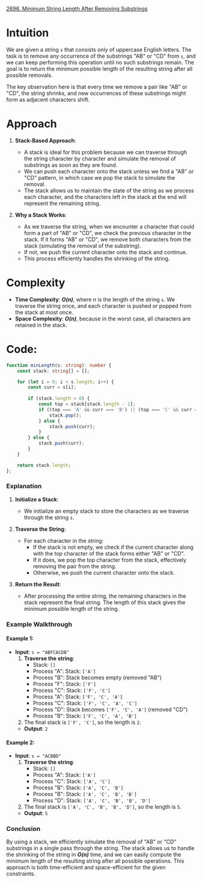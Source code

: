 [2696. Minimum String Length After Removing Substrings](https://leetcode.com/problems/minimum-string-length-after-removing-substrings/)

# Intuition

We are given a string `s` that consists only of uppercase English letters. The task is to remove any occurrence of the substrings "AB" or "CD" from `s`, and we can keep performing this operation until no such substrings remain. The goal is to return the minimum possible length of the resulting string after all possible removals.

The key observation here is that every time we remove a pair like "AB" or "CD", the string shrinks, and new occurrences of these substrings might form as adjacent characters shift.

# Approach

1. **Stack-Based Approach**:
   - A stack is ideal for this problem because we can traverse through the string character by character and simulate the removal of substrings as soon as they are found.
   - We can push each character onto the stack unless we find a "AB" or "CD" pattern, in which case we pop the stack to simulate the removal.
   - The stack allows us to maintain the state of the string as we process each character, and the characters left in the stack at the end will represent the remaining string.

2. **Why a Stack Works**:
   - As we traverse the string, when we encounter a character that could form a part of "AB" or "CD", we check the previous character in the stack. If it forms "AB" or "CD", we remove both characters from the stack (simulating the removal of the substring).
   - If not, we push the current character onto the stack and continue.
   - This process efficiently handles the shrinking of the string.

# Complexity

- **Time Complexity**: ***O(n)***, where *n* is the length of the string `s`. We traverse the string once, and each character is pushed or popped from the stack at most once.
- **Space Complexity**: ***O(n)***, because in the worst case, all characters are retained in the stack.

# Code:

```typescript
function minLength(s: string): number {
    const stack: string[] = [];

    for (let i = 0; i < s.length; i++) {
        const curr = s[i];
        
        if (stack.length > 0) {
            const top = stack[stack.length - 1];
            if ((top === 'A' && curr === 'B') || (top === 'C' && curr === 'D')) {
                stack.pop();
            } else {
                stack.push(curr);
            }
        } else {
            stack.push(curr);
        }
    }

    return stack.length;
};

```

### Explanation

1. **Initialize a Stack**: 
   - We initialize an empty stack to store the characters as we traverse through the string `s`.

2. **Traverse the String**:
   - For each character in the string:
     - If the stack is not empty, we check if the current character along with the top character of the stack forms either "AB" or "CD".
     - If it does, we pop the top character from the stack, effectively removing the pair from the string.
     - Otherwise, we push the current character onto the stack.

3. **Return the Result**:
   - After processing the entire string, the remaining characters in the stack represent the final string. The length of this stack gives the minimum possible length of the string.

### Example Walkthrough

#### Example 1:
- **Input**: `s = "ABFCACDB"`
  1. **Traverse the string**:
     - Stack: `[]`
     - Process "A": Stack: `['A']`
     - Process "B": Stack becomes empty (removed "AB")
     - Process "F": Stack: `['F']`
     - Process "C": Stack: `['F', 'C']`
     - Process "A": Stack: `['F', 'C', 'A']`
     - Process "C": Stack: `['F', 'C', 'A', 'C']`
     - Process "D": Stack becomes `['F', 'C', 'A']` (removed "CD")
     - Process "B": Stack: `['F', 'C', 'A', 'B']`
  2. The final stack is `['F', 'C']`, so the length is `2`.
  - **Output**: `2`

#### Example 2:
- **Input**: `s = "ACBBD"`
  1. **Traverse the string**:
     - Stack: `[]`
     - Process "A": Stack: `['A']`
     - Process "C": Stack: `['A', 'C']`
     - Process "B": Stack: `['A', 'C', 'B']`
     - Process "B": Stack: `['A', 'C', 'B', 'B']`
     - Process "D": Stack: `['A', 'C', 'B', 'B', 'D']`
  2. The final stack is `['A', 'C', 'B', 'B', 'D']`, so the length is `5`.
  - **Output**: `5`

### Conclusion

By using a stack, we efficiently simulate the removal of "AB" or "CD" substrings in a single pass through the string. The stack allows us to handle the shrinking of the string in ***O(n)*** time, and we can easily compute the minimum length of the resulting string after all possible operations. This approach is both time-efficient and space-efficient for the given constraints.
